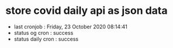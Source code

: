# store covid daily api as json data

- last cronjob : Friday, 23 October 2020 08:14:41
- status og cron : success
- status daily cron : success
      
      